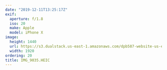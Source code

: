 ```yaml
---
date: "2019-12-11T13:25:17Z"
exif:
  aperture: f/1.8
  iso: 20
  make: Apple
  model: iPhone X
image:
  height: 1440
  url: https://s3.dualstack.us-east-1.amazonaws.com/dpb587-website-us-east-1/asset/gallery/2019-south-america/edd72041-e099-f27f-43cd-e1c81220eecd~1920.jpg
  width: 1920
ordering: 20
title: IMG_9035.HEIC
---
```

